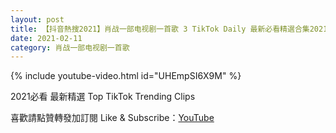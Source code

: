 ```yaml
---
layout: post
title: 【抖音熱搜2021】肖战一部电视剧一首歌 3 TikTok Daily 最新必看精選合集2021 02 11
date: 2021-02-11
category: 肖战一部电视剧一首歌
---
```


{% include youtube-video.html id="UHEmpSI6X9M" %}

2021必看 最新精選 Top TikTok Trending Clips

喜歡請點贊轉發加訂閱 Like & Subscribe：[YouTube](https://www.youtube.com/channel/UCAoR7VcanIPd04uEq_GIylA/videos)

